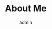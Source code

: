 ---
# An instance of the About widget.
# Documentation: https://wowchemy.com/docs/page-builder/
widget: about

# Activate this widget? true/false
active: true

# This file represents a page section.
headless: true

# Order that this section appears on the page.
weight: 10

title: About Me

# [design.spacing]
# Customize the section spacing. Order is top, right, bottom, left.

design:
  # background:
    # image: blackboard.jpg
    # Size Options are `cover` (default), `contain`, or `actual` size.
    # size: contain
    # gradient_start: '#4bb4e3'
    # gradient_end: '#2b94c3'
    # gradient_angle: 180
    # text_color_light: true
  spacing:
    padding: ["20px", "0", "20px", "0"]


# Choose the user profile to display
# This should be the username (folder name) of a profile in your `content/authors/` folder.
# See https://wowchemy.com/docs/get-started/#introduce-yourself
author: admin
---